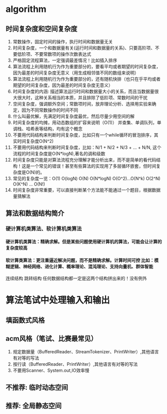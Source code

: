 # algorithm

## 时间复杂度和空间复杂度
1. 常数操作，固定时间的操作，执行时间和数据量无关
2. 时间复杂度，一个和数据量有关(运行时间和数据量的关系)、只要高阶项、不要低阶项、不要常数项的操作次数表达式
3. 严格固定流程算法，一定强调最差情况！比如插入排序
4. 算法流程上利用随机行为作为重要部分的，要看平均或者期望的时间复杂度，因为最差的时间复杂度无意义（用生成相邻值不同的数组来说明）
5. 算法流程上利用随机行为作为重要部分的，还有随机快排（也只在乎平均或者期望的时间复杂度，因为最差的时间复杂度无意义）
6. 时间复杂度的内涵: 描述算法运行时间和数据量大小的关系，而且当数据量很大很大时，这种关系相当的本质，并且排除了低阶项、常数时间的干扰
7. 空间复杂度，强调额外空间；常数项时间，放弃理论分析、选择用实验来确定，因为不同常数操作的时间不同
8. 什么叫最优解，先满足时间复杂度最优，然后尽量少用空间的解
9. 时间复杂度的均摊，用动态数组的扩容来说明（O(1)） 并查集、单调队列，单调栈、哈希表等结构，均有这个概念
10. 不要用代码结构来判断时间复杂度，比如只有一个while循环的冒泡排序，其实时间复杂度O(N^2)
11. 不要用代码结构来判断时间复杂度，比如：N/1 + N/2 + N/3 + ... + N/N, 这个流程的时间复杂度是O(N*logN),著名的调和级数
12. 时间复杂度只能是对算法流程充分理解才能分析出来，而不是简单的看代码结构！这是一个常见的错误！甚至有些算法的实现用了多层循环嵌套，但时间复杂度是O(N)的。
13. 常见的复杂度一览：O(1) O(logN) O(N) O(N*logN) O(O^2)...O(N^k) O(2^N) O(K^N) ... O(N!)
14. 时间复杂度非常重要，可以直接判断某个方法能不能通过一个题目，根据数据量猜解法

## 算法和数据结构简介
### 硬计算机类算法、软计算机类算法
#### 硬计算机类算法：精确求解。但是某些问题使用硬计算机的算法，可能会让计算的复杂度较高
#### 软计算类算法：更注重逼近解决问题，而不是精确求解。计算时间可控 比如：模糊逻辑、神经网络、进化计算、概率理论、混沌理论、支持向量机、群体智能
连续结构 跳转结构
任何数据结构都一定是这两个结构拼出来的！没有例外


# 算法笔试中处理输入和输出
## 填函数式风格
## acm风格（笔试、比赛最常见）
1. 规定数据量（BufferedReader、StreamTokenizer、PrintWriter）,其他语言有对等的写法
2. 按行读（BufferedReader、PrintWriter）,其他语言有对等的写法
3. 不要用Scanner、System.out,IO效率慢
## 不推荐: 临时动态空间
## 推荐: 全局静态空间